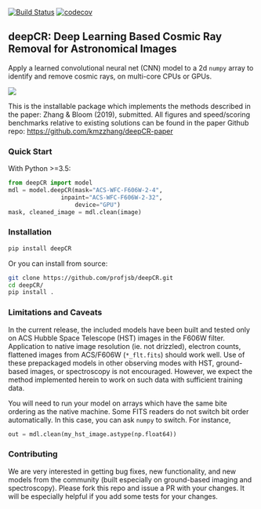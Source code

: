 [![Build Status](https://travis-ci.com/profjsb/deepCR.svg?token=baKtC9yCzzwzzqM9ihAX&branch=master)](https://travis-ci.com/profjsb/deepCR) [![codecov](https://codecov.io/gh/profjsb/deepCR/branch/master/graph/badge.svg?token=SIwJFmKJqr)](https://codecov.io/gh/profjsb/deepCR)

## deepCR: Deep Learning Based Cosmic Ray Removal for Astronomical Images

Apply a learned convolutional neural net (CNN) model to a 2d `numpy` array to identify and remove cosmic rays, on multi-core CPUs or GPUs.

<img src="https://raw.githubusercontent.com/profjsb/deepCR/master/imgs/postage-sm.jpg" wdith="90%">


This is the installable package which implements the methods described in the paper: Zhang & Bloom (2019), submitted. All figures and speed/scoring benchmarks relative to existing solutions can be found in the paper Github repo: https://github.com/kmzzhang/deepCR-paper

### Quick Start

With Python >=3.5:

```python
from deepCR import model
mdl = model.deepCR(mask="ACS-WFC-F606W-2-4",
	           inpaint="ACS-WFC-F606W-2-32",
                   device="GPU")
mask, cleaned_image = mdl.clean(image)
```

### Installation

```bash
pip install deepCR
```

Or you can install from source:

```bash
git clone https://github.com/profjsb/deepCR.git
cd deepCR/
pip install .
```

### Limitations and Caveats

In the current release, the included models have been built and tested only on ACS Hubble Space Telescope (HST) images in the F606W filter. Application to native image resolution (ie. not drizzled), electron counts, flattened images from ACS/F606W (`*_flt.fits`) should work well. Use of these prepackaged models in other observing modes with HST, ground-based images, or spectroscopy is not encouraged. However, we expect the method implemented herein to work on such data with sufficient training data.

You will need to run your model on arrays which have the same bite ordering as the native machine. Some FITS readers do not switch bit order automatically. In this case, you can ask `numpy` to switch. For instance,

```python
out = mdl.clean(my_hst_image.astype(np.float64))
```

### Contributing

We are very interested in getting bug fixes, new functionality, and new models from the community (built especially on ground-based imaging and spectroscopy). Please fork this repo and issue a PR with your changes. It will be especially helpful if you add some tests for your changes. 